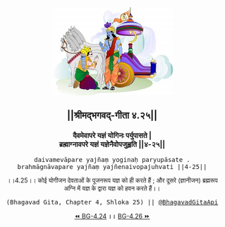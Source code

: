 <center><img src="../../asset/BG.png" alt="#API #bhagavadgitaapi #slok #nodejs #js #api #gitaapi #krishna #hinduism #vedic #ISKCON #shreemadbhagavadgita #technology"/>
<h2>||श्रीमद्‍भगवद्‍-गीता ४.२५||</h2>
<h3>दैवमेवापरे यज्ञं योगिनः पर्युपासते |<br/>ब्रह्माग्नावपरे यज्ञं यज्ञेनैवोपजुह्वति ||४-२५||</h3>
<pre>daivamevāpare yajñaṃ yoginaḥ paryupāsate .<br/>brahmāgnāvapare yajñaṃ yajñenaivopajuhvati ||4-25||</pre>
<p>।।4.25।। कोई योगीजन देवताओं के पूजनरूप यज्ञ को ही करते हैं ; और दूसरे (ज्ञानीजन) ब्रह्मरूप अग्नि में यज्ञ के द्वारा यज्ञ को हवन करते हैं।।</p>
<pre>(Bhagavad Gita, Chapter 4, Shloka 25) || <a href="https://twitter.com/bhagavadgitaapi">@BhagavadGitaApi</a></pre><a href="../../4/24">⏪  BG-4.24</a><b>        ।।        </b><a href="../../4/26">BG-4.26  ⏩</a></center></center>